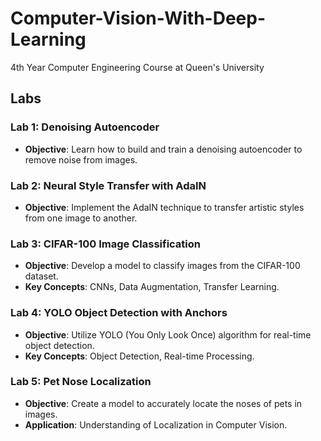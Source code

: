 # Computer-Vision-With-Deep-Learning

4th Year Computer Engineering Course at Queen's University

## Labs

### Lab 1: Denoising Autoencoder
- **Objective**: Learn how to build and train a denoising autoencoder to remove noise from images.

### Lab 2: Neural Style Transfer with AdaIN
- **Objective**: Implement the AdaIN technique to transfer artistic styles from one image to another.

### Lab 3: CIFAR-100 Image Classification
- **Objective**: Develop a model to classify images from the CIFAR-100 dataset.
- **Key Concepts**: CNNs, Data Augmentation, Transfer Learning.

### Lab 4: YOLO Object Detection with Anchors
- **Objective**: Utilize YOLO (You Only Look Once) algorithm for real-time object detection.
- **Key Concepts**: Object Detection, Real-time Processing.

### Lab 5: Pet Nose Localization
- **Objective**: Create a model to accurately locate the noses of pets in images.
- **Application**: Understanding of Localization in Computer Vision.
